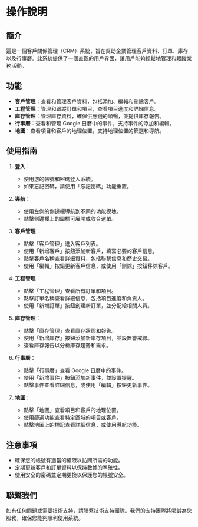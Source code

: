 # 操作說明

## 簡介

這是一個客戶關係管理（CRM）系統，旨在幫助企業管理客戶資料、訂單、庫存以及行事曆。此系統提供了一個直觀的用戶界面，讓用戶能夠輕鬆地管理和跟蹤業務活動。

## 功能

- **客戶管理**：查看和管理客戶資料，包括添加、編輯和刪除客戶。
- **工程管理**：管理和跟蹤訂單和項目，查看項目進度和詳細信息。
- **庫存管理**：管理庫存資料，確保供應鏈的順暢，並提供庫存報告。
- **行事曆**：查看和管理 Google 日曆中的事件，支持事件的添加和編輯。
- **地圖**：查看項目和客戶的地理位置，支持地理位置的篩選和導航。

## 使用指南

1. **登入**：
   - 使用您的帳號和密碼登入系統。
   - 如果忘記密碼，請使用「忘記密碼」功能重置。

2. **導航**：
   - 使用左側的側邊欄導航到不同的功能模塊。
   - 點擊側邊欄上的圖標可展開或收合選單。

3. **客戶管理**：
   - 點擊「客戶管理」進入客戶列表。
   - 使用「新增客戶」按鈕添加新客戶，填寫必要的客戶信息。
   - 點擊客戶名稱查看詳細資料，包括聯繫信息和歷史交易。
   - 使用「編輯」按鈕更新客戶信息，或使用「刪除」按鈕移除客戶。

4. **工程管理**：
   - 點擊「工程管理」查看所有訂單和項目。
   - 點擊訂單名稱查看詳細信息，包括項目進度和負責人。
   - 使用「新增訂單」按鈕創建新訂單，並分配給相關人員。

5. **庫存管理**：
   - 點擊「庫存管理」查看庫存狀態和報告。
   - 使用「新增庫存」按鈕添加新庫存項目，並設置警戒線。
   - 查看庫存報告以分析庫存趨勢和需求。

6. **行事曆**：
   - 點擊「行事曆」查看 Google 日曆中的事件。
   - 使用「新增事件」按鈕添加新事件，並設置提醒。
   - 點擊事件查看詳細信息，或使用「編輯」按鈕更新事件。

7. **地圖**：
   - 點擊「地圖」查看項目和客戶的地理位置。
   - 使用篩選功能查看特定區域的項目或客戶。
   - 點擊地圖上的標記查看詳細信息，或使用導航功能。

## 注意事項

- 確保您的帳號有適當的權限以訪問所需的功能。
- 定期更新客戶和訂單資料以保持數據的準確性。
- 使用安全的密碼並定期更換以保護您的帳號安全。

## 聯繫我們

如有任何問題或需要技術支持，請聯繫技術支持團隊。我們的支持團隊將竭誠為您服務，確保您能夠順利使用系統。 